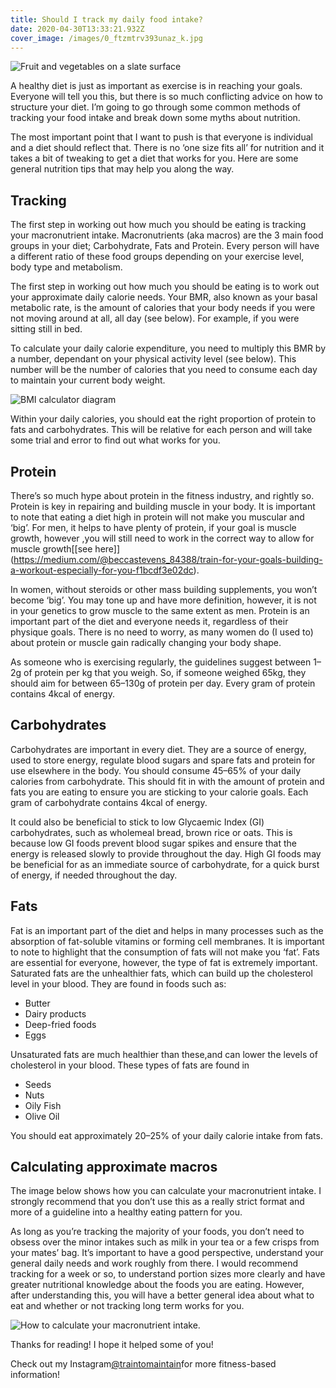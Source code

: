 ```yaml
---
title: Should I track my daily food intake?
date: 2020-04-30T13:33:21.932Z
cover_image: /images/0_ftzmtrv393unaz_k.jpg
---
```

![Fruit and vegetables on a slate surface](https://miro.medium.com/max/750/0*FTZMtrv393UNaZ_k.jpg)

A healthy diet is just as important as exercise is in reaching your goals. Everyone will tell you this, but there is so much conflicting advice on how to structure your diet. I’m going to go through some common methods of tracking your food intake and break down some myths about nutrition.

The most important point that I want to push is that everyone is individual and a diet should reflect that. There is no ‘one size fits all’ for nutrition and it takes a bit of tweaking to get a diet that works for you. Here are some general nutrition tips that may help you along the way.

## Tracking

The first step in working out how much you should be eating is tracking your macronutrient intake. Macronutrients (aka macros) are the 3 main food groups in your diet; Carbohydrate, Fats and Protein. Every person will have a different ratio of these food groups depending on your exercise level, body type and metabolism.

The first step in working out how much you should be eating is to work out your approximate daily calorie needs. Your BMR, also known as your basal metabolic rate, is the amount of calories that your body needs if you were not moving around at all, all day (see below). For example, if you were sitting still in bed.

To calculate your daily calorie expenditure, you need to multiply this BMR by a number, dependant on your physical activity level (see below). This number will be the number of calories that you need to consume each day to maintain your current body weight.

![BMI calculator diagram](https://miro.medium.com/max/1479/1*v9AlhhJvBQRKysBm4gqYGw.png "Calculating your BMR and Daily Calorie Expenditure")

Within your daily calories, you should eat the right proportion of protein to fats and carbohydrates. This will be relative for each person and will take some trial and error to find out what works for you.

## Protein

There’s so much hype about protein in the fitness industry, and rightly so. Protein is key in repairing and building muscle in your body. It is important to note that eating a diet high in protein will not make you muscular and ‘big’. For men, it helps to have plenty of protein, if your goal is muscle growth, however ,you will still need to work in the correct way to allow for muscle growth\[[see here]](https://medium.com/@beccastevens_84388/train-for-your-goals-building-a-workout-especially-for-you-f1bcdf3e02dc).

In women, without steroids or other mass building supplements, you won’t become ‘big’. You may tone up and have more definition, however, it is not in your genetics to grow muscle to the same extent as men. Protein is an important part of the diet and everyone needs it, regardless of their physique goals. There is no need to worry, as many women do (I used to) about protein or muscle gain radically changing your body shape.

As someone who is exercising regularly, the guidelines suggest between 1–2g of protein per kg that you weigh. So, if someone weighed 65kg, they should aim for between 65–130g of protein per day. Every gram of protein contains 4kcal of energy.

## Carbohydrates

Carbohydrates are important in every diet. They are a source of energy, used to store energy, regulate blood sugars and spare fats and protein for use elsewhere in the body. You should consume 45–65% of your daily calories from carbohydrate. This should fit in with the amount of protein and fats you are eating to ensure you are sticking to your calorie goals. Each gram of carbohydrate contains 4kcal of energy.

It could also be beneficial to stick to low Glycaemic Index (GI) carbohydrates, such as wholemeal bread, brown rice or oats. This is because low GI foods prevent blood sugar spikes and ensure that the energy is released slowly to provide throughout the day. High GI foods may be beneficial for as an immediate source of carbohydrate, for a quick burst of energy, if needed throughout the day.

## Fats

Fat is an important part of the diet and helps in many processes such as the absorption of fat-soluble vitamins or forming cell membranes. It is important to note to highlight that the consumption of fats will not make you ‘fat’. Fats are essential for everyone, however, the type of fat is extremely important. Saturated fats are the unhealthier fats, which can build up the cholesterol level in your blood. They are found in foods such as:

* Butter
* Dairy products
* Deep-fried foods
* Eggs

Unsaturated fats are much healthier than these,and can lower the levels of cholesterol in your blood. These types of fats are found in

* Seeds
* Nuts
* Oily Fish
* Olive Oil

You should eat approximately 20–25% of your daily calorie intake from fats.

## Calculating approximate macros

The image below shows how you can calculate your macronutrient intake. I strongly recommend that you don’t use this as a really strict format and more of a guideline into a healthy eating pattern for you.

As long as you’re tracking the majority of your foods, you don’t need to obsess over the minor intakes such as milk in your tea or a few crisps from your mates’ bag. It’s important to have a good perspective, understand your general daily needs and work roughly from there. I would recommend tracking for a week or so, to understand portion sizes more clearly and have greater nutritional knowledge about the foods you are eating. However, after understanding this, you will have a better general idea about what to eat and whether or not tracking long term works for you.

![How to calculate your macronutrient intake.](https://miro.medium.com/max/1476/1*3n5ftBy7evw9ndFNMIx6XQ.png "How to calculate your macronutrient intake.")

Thanks for reading! I hope it helped some of you!

Check out my Instagram[@traintomaintain](https://www.instagram.com/traintomaintain/?hl=en)for more fitness-based information!